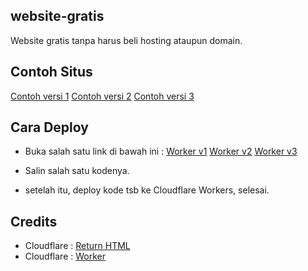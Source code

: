 ## website-gratis
Website gratis tanpa harus beli hosting ataupun domain.

## Contoh Situs
[Contoh versi 1](https://free-web-demo.floral.workers.dev/)
[Contoh versi 2](https://https://demo-site-v2.floral.workers.dev/)
[Contoh versi 3](https://project-theme.floral.workers.dev/)

## Cara Deploy
* Buka salah satu link di bawah ini :
[Worker v1](https://github.com/kuro-creator/website-gratis/blob/main/worker/worker%20v1.js)
[Worker v2](https://github.com/kuro-creator/website-gratis/blob/main/worker/worker%20v2.js)
[Worker v3](https://github.com/kuro-creator/website-gratis/blob/main/worker/worker%20v3%20(Prj-Theme).js)

* Salin salah satu kodenya. 

* setelah itu, deploy kode tsb ke Cloudflare Workers, selesai.

## Credits

* Cloudflare : [Return HTML](https://developers.cloudflare.com/workers/examples/return-html)
* Cloudflare : [Worker](https://dash.cloudflare.com/workers/overview)
